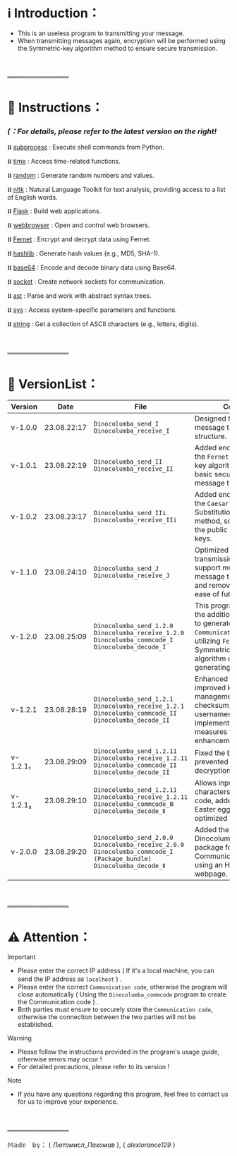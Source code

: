 　

# ℹ️ Introduction：

- This is an useless program to transmitting your message.
- When transmitting messages again, encryption will be performed using the Symmetric-key algorithm method to ensure secure transmission.

　

══════════════

# 🔗 Instructions：

### *(：For details, please refer to the latest version on the right!*  

   𝖀 [subprocess](https://docs.python.org/3/library/subprocess.html) : Execute shell commands from Python.  
   
   𝖀 [time](https://docs.python.org/3/library/time.html) : Access time-related functions.  
   
   𝖀 [random](https://docs.python.org/3/library/random.html) : Generate random numbers and values.  
   
   𝖀 [nltk](https://pypi.org/project/nltk/) : Natural Language Toolkit for text analysis, providing access to a list of English words.  
   
   𝖀 [Flask](https://flask.palletsprojects.com/en/2.3.x/) : Build web applications.  
   
   𝖀 [webbrowser](https://docs.python.org/3/library/webbrowser.html) : Open and control web browsers.  
   
   𝖀 [Fernet](https://cryptography.io/en/latest/fernet/) : Encrypt and decrypt data using Fernet.  
   
   𝖀 [hashlib](https://docs.python.org/3/library/hashlib.html) : Generate hash values (e.g., MD5, SHA-1).  
   
   𝖀 [base64](https://docs.python.org/3/library/base64.html) : Encode and decode binary data using Base64.  
   
   𝖀 [socket](https://docs.python.org/3/library/socket.html) : Create network sockets for communication.  
   
   𝖀 [ast](https://docs.python.org/3/library/ast.html) : Parse and work with abstract syntax trees.  
   
   𝖀 [sys](https://docs.python.org/3/library/sys.html) : Access system-specific parameters and functions.  
   
   𝖀 [string](https://docs.python.org/3/library/string.html) : Get a collection of ASCII characters (e.g., letters, digits).  

　

══════════════

# 📑 VersionList：

| Version | Date | File | Content |
| --- | --- | --- | --- |
| v-1.0.0 | 23.08.22:17 | `Dinocolumba_send_I` `Dinocolumba_receive_I` | Designed the basic message transmission structure. |
| v-1.0.1 | 23.08.22:19 | `Dinocolumba_send_II` `Dinocolumba_receive_II` | Added encryption using the `Fernet` Symmetric-key algorithm method for basic security in message transmission. |
| v-1.0.2 | 23.08.23:17 | `Dinocolumba_send_IIi` `Dinocolumba_receive_IIi` | Added encryption using the `Caesar cipher` Substitution cipher method, scrambling both the public and private keys. |
| v-1.1.0 | 23.08.24:10 | `Dinocolumba_send_J` `Dinocolumba_receive_J` | Optimized the transmission process to support multiple message transmissions and removed `Fernet` for ease of future updates. |
| v-1.2.0 | 23.08.25:09 | `Dinocolumba_send_1.2.0` `Dinocolumba_receive_1.2.0` `Dinocolumba_commcode_I` `Dinocolumba_decode_I`| This program includes the addition of a feature to generate the `Communication code`, utilizing `Fernet` for Symmetric-key algorithm encryption and generating `key words`. |
| v-1.2.1 | 23.08.28:19 | `Dinocolumba_send_1.2.1` `Dinocolumba_receive_1.2.1` `Dinocolumba_commcode_II` `Dinocolumba_decode_II`| Enhanced encryption, improved key management, added checksum, introduced usernames, and implemented a series of measures for enhancement. |
| v-1.2.1₁ | 23.08.29:09 | `Dinocolumba_send_1.2.11` `Dinocolumba_receive_1.2.11` `Dinocolumba_commcode_II` `Dinocolumba_decode_II`| Fixed the bug that prevented invoking its decryption process. |
| v-1.2.1₂ | 23.08.29:10 | `Dinocolumba_send_1.2.11` `Dinocolumba_receive_1.2.11` `Dinocolumba_commcode_Ⅲ` `Dinocolumba_decode_Ⅱ`| Allows input of various characters as the initial code, added the first Easter egg, and optimized file names. |
| v-2.0.0 | 23.08.29:20 | `Dinocolumba_send_2.0.0` `Dinocolumba_receive_2.0.0` `Dinocolumba_commcode_I (Package_bundle)` `Dinocolumba_decode_Ⅱ`| Added the Dinocolumba_commcode package for obtaining Communication_code using an HTML webpage. |

　

══════════════

# ⚠️ Attention：

> [!IMPORTANT]
> - Please enter the correct IP address ( If it's a local machine, you can send the IP address as `localhost` ) .　 　 　 　 　
> - Please enter the correct `Communication code`, otherwise the program will close automatically ( Using the `Dinocolumba_commcode` program to create the Communication code ) .
> - Both parties must ensure to securely store the `Communication code`, otherwise the connection between the two parties will not be established.

> [!WARNING]
> - Please follow the instructions provided in the program's usage guide, otherwise errors may occur !
> - For detailed precautions, please refer to its version !

> [!NOTE]
> - If you have any questions regarding this program, feel free to contact us for us to improve your experience.

　

══════════════

𝕄𝕒𝕕𝕖　𝕓𝕪： { _Лютомисл_Пахомав_ }, { _alexlorance129_ }

